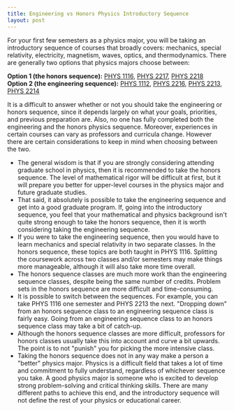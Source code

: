 ```yaml
---
title: Engineering vs Honors Physics Introductory Sequence
layout: post
---
```

<link rel="stylesheet" href="main.css">

For your first few semesters as a physics major, you will be taking an introductory sequence of courses that broadly covers: mechanics, special relativity, electricity, magnetism, waves, optics, and thermodynamics. There are generally two options that physics majors choose between:

**Option 1 (the honors sequence):** [PHYS 1116](/classes/PHYS1116.html), [PHYS 2217](/classes/PHYS2217.html), [PHYS 2218](/classes/PHYS2218.html)<br/>
**Option 2 (the engineering sequence):** [PHYS 1112](/classes/PHYS1112.html), [PHYS 2216](/classes/PHYS2216.html), [PHYS 2213](/classes/PHYS2213.html), [PHYS 2214](/classes/PHYS2214.html)

It is a difficult to answer whether or not you should take the engineering or honors sequence, since it depends largely on what your goals, priorities, and previous preparation are. Also, no one has fully completed both the engineering and the honors physics sequence. Moreover, experiences in certain courses can vary as professors and curricula change. However there are certain considerations to keep in mind when choosing between the two.

- The general wisdom is that if you are strongly considering attending graduate school in physics, then it is recommended to take the honors sequence. The level of mathematical rigor will be difficult at first, but it will prepare you better for upper-level courses in the physics major and future graduate studies. 
- That said, it absolutely is possible to take the engineering sequence and get into a good graduate program. If, going into the introductory sequence, you feel that your mathematical and physics background isn't quite strong enough to take the honors sequence, then it is worth considering taking the engineering sequence.
- If you were to take the engineering sequence, then you would have to learn mechanics and special relativity in two separate classes. In the honors sequence, these topics are both taught in PHYS 1116. Splitting the coursework across two classes and/or semesters may make things more manageable, although it will also take more time overall.
- The honors sequence classes are much more work than the engineering sequence classes, despite being the same number of credits. Problem sets in the honors sequence are more difficult and time-consuming. 
- It is possible to switch between the sequences. For example, you can take PHYS 1116 one semester and PHYS 2213 the next. "Dropping down" from an honors sequence class to an engineering sequence class is fairly easy. Going from an engineering sequence class to an honors sequence class may take a bit of catch-up.
- Although the honors sequence classes are more difficult, professors for honors classes usually take this into account and curve a bit upwards. The point is to not "punish" you for picking the more intensive class.
- Taking the honors sequence does not in any way make a person a "better" physics major. Physics is a difficult field that takes a lot of time and commitment to fully understand, regardless of whichever sequence you take. A good physics major is someone who is excited to develop strong problem-solving and critical thinking skills. There are many different paths to achieve this end, and the introductory sequence will not define the rest of your physics or educational career.